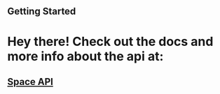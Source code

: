 
## Getting Started

# Hey there! Check out the docs and more info about the api at:
## [Space API](https://space-api-sevice.vercel.app)
